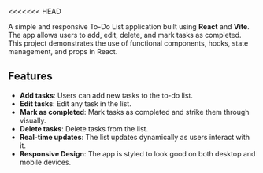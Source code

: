 <<<<<<< HEAD


A simple and responsive To-Do List application built using **React** and **Vite**. The app allows users to add, edit, delete, and mark tasks as completed. This project demonstrates the use of functional components, hooks, state management, and props in React.

## Features

- **Add tasks**: Users can add new tasks to the to-do list.
- **Edit tasks**: Edit any task in the list.
- **Mark as completed**: Mark tasks as completed and strike them through visually.
- **Delete tasks**: Delete tasks from the list.
- **Real-time updates**: The list updates dynamically as users interact with it.
- **Responsive Design**: The app is styled to look good on both desktop and mobile devices.


